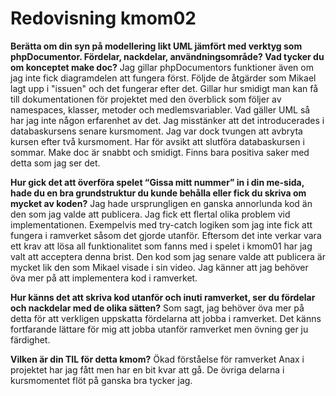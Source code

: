 ---
---
Redovisning kmom02
=========================
**Berätta om din syn på modellering likt UML jämfört med verktyg som phpDocumentor. Fördelar, nackdelar, användningsområde? Vad tycker du om konceptet make doc?**
Jag gillar phpDocumentors funktioner även om jag inte fick diagramdelen att fungera först. Följde de åtgärder som Mikael lagt upp i "issuen" och det fungerar efter det. Gillar hur smidigt man kan få till dokumentationen för projektet med den överblick som följer av namespaces, klasser, metoder och medlemsvariabler.
Vad gäller UML så har jag inte någon erfarenhet av det. Jag misstänker att det introducerades i databaskursens senare kursmoment. Jag var dock tvungen att avbryta kursen efter två kursmoment. Har för avsikt att slutföra databaskursen i sommar.
Make doc är snabbt och smidigt. Finns bara positiva saker med detta som jag ser det.

**Hur gick det att överföra spelet “Gissa mitt nummer” in i din me-sida, hade du en bra grundstruktur du kunde behålla eller fick du skriva om mycket av koden?** Jag hade ursprungligen en ganska annorlunda kod än den som jag valde att publicera. Jag fick ett flertal olika problem vid implementationen. Exempelvis med try-catch logiken som jag inte fick att fungera i ramverket såsom det gjorde utanför. Eftersom det inte verkar vara ett krav att lösa all funktionalitet som fanns med i spelet i kmom01 har jag valt att acceptera denna brist. Den kod som jag senare valde att publicera är mycket lik den som Mikael visade i sin video. Jag känner att jag behöver öva mer på att implementera kod i ramverket.   

**Hur känns det att skriva kod utanför och inuti ramverket, ser du fördelar och nackdelar med de olika sätten?**
Som sagt, jag behöver öva mer på detta för att verkligen uppskatta fördelarna att jobba i ramverket. Det känns fortfarande lättare för mig att jobba utanför ramverket men övning ger ju färdighet.

**Vilken är din TIL för detta kmom?**
Ökad förståelse för ramverket Anax i projektet har jag fått men har en bit kvar att gå. De övriga delarna i kursmomentet flöt på ganska bra tycker jag.   
